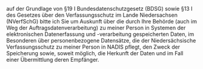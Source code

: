 auf der Grundlage von §19 I Bundesdatenschutzgesetz (BDSG) sowie
§13 I des Gesetzes über den Verfassungsschutz im Lande Niedersachsen (NVerfSchG)
bitte ich Sie um Auskunft über die durch Ihre Behörde (auch im Weg der Auftragsdatenverarbeitung)
zu meiner Person in Systemen der elektronischen Datenerfassung und -verarbeitung
gespeicherten Daten, im Besonderen über personenbezogene Datensätze, die der
Niedersächsische Verfassungsschutz zu meiner Person in NADIS pflegt, den Zweck der
Speicherung sowie, soweit möglich, die Herkunft der Daten und im Fall einer
Übermittlung deren Empfänger.
